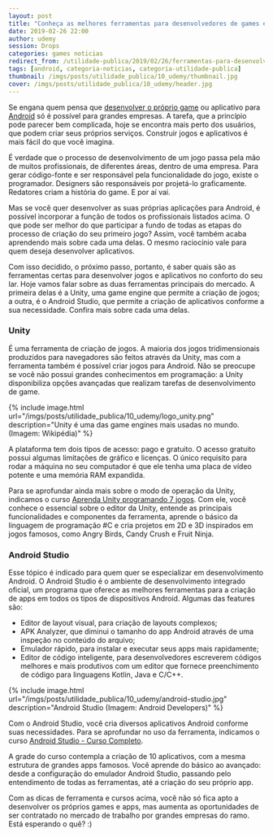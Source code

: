 ```yaml
---
layout: post
title: "Conheça as melhores ferramentas para desenvolvedores de games e apps Android"
date: 2019-02-26 22:00
author: udemy
session: Drops
categories: games noticias
redirect_from: /utilidade-publica/2019/02/26/ferramentas-para-desenvolvimento-games-android.html
tags: [android, categoria-noticias, categoria-utilidade-publica]
thumbnail: /imgs/posts/utilidade_publica/10_udemy/thumbnail.jpg
cover: /imgs/posts/utilidade_publica/10_udemy/header.jpg
---
```


Se engana quem pensa que [desenvolver o próprio game](https://www.udemy.com/curso-completo-unity-3d/) ou aplicativo para [Android](https://www.udemy.com/curso-completo-desenvolvedor-android/) só é possível para grandes empresas. A tarefa, que a princípio pode parecer bem complicada, hoje se encontra mais perto dos usuários, que podem criar seus próprios serviços. Construir jogos e aplicativos é mais fácil do que você imagina.

<!--more-->

É verdade que o processo de desenvolvimento de um jogo passa pela mão de muitos profissionais, de diferentes áreas, dentro de uma empresa. Para gerar código-fonte e ser responsável pela funcionalidade do jogo, existe o programador. Designers são responsáveis por projetá-lo graficamente. Redatores criam a história do game. E por aí vai.

Mas se você quer desenvolver as suas próprias aplicações para Android, é possível incorporar a função de todos os profissionais listados acima. O que pode ser melhor do que participar a fundo de todas as etapas do processo de criação do seu primeiro jogo? Assim, você também acaba aprendendo mais sobre cada uma delas. O mesmo raciocínio vale para quem deseja desenvolver aplicativos.

Com isso decidido, o próximo passo, portanto, é saber quais são as ferramentas certas para desenvolver jogos e aplicativos no conforto do seu lar. Hoje vamos falar sobre as duas ferramentas principais do mercado. A primeira delas é a Unity, uma game engine que permite a criação de jogos; a outra, é o Android Studio, que permite a criação de aplicativos conforme a sua necessidade. Confira mais sobre cada uma delas.

### Unity

É uma ferramenta de criação de jogos. A maioria dos jogos tridimensionais produzidos para navegadores são feitos através da Unity, mas com a ferramenta também é possível criar jogos para Android. Não se preocupe se você não possui grandes conhecimentos em programação: a Unity disponibiliza opções avançadas que realizam tarefas de desenvolvimento de game.

{% include image.html
  url="/imgs/posts/utilidade_publica/10_udemy/logo_unity.png"
  description="Unity é uma das game engines mais usadas no mundo. (Imagem: Wikipédia)" %}

A plataforma tem dois tipos de acesso: pago e gratuito. O acesso gratuito possui algumas limitações de gráfico e licenças. O único requisito para rodar a máquina no seu computador é que ele tenha uma placa de vídeo potente e uma memória RAM expandida.

Para se aprofundar ainda mais sobre o modo de operação da Unity, indicamos o curso [Aprenda Unity programando 7 jogos](https://www.udemy.com/curso-completo-unity-3d/). Com ele, você conhece o essencial sobre o editor da Unity, entende as principais funcionalidades e componentes da ferramenta, aprende o básico da linguagem de programação #C e cria projetos em 2D e 3D inspirados em jogos famosos, como Angry Birds, Candy Crush e Fruit Ninja.

### Android Studio

Esse tópico é indicado para quem quer se especializar em desenvolvimento Android. O Android Studio é o ambiente de desenvolvimento integrado oficial, um programa que oferece as melhores ferramentas para a criação de apps em todos os tipos de dispositivos Android. Algumas das features são:

- Editor de layout visual, para criação de layouts complexos;
- APK Analyzer, que diminui o tamanho do app Android através de uma inspeção no conteúdo do arquivo;
- Emulador rápido, para instalar e executar seus apps mais rapidamente;
- Editor de código inteligente, para desenvolvedores escreverem códigos melhores e mais produtivos com um editor que fornece preenchimento de código para linguagens Kotlin, Java e C/C++.

{% include image.html
  url="/imgs/posts/utilidade_publica/10_udemy/android-studio.jpg"
  description="Android Studio (Imagem: Android Developers)" %}

Com o Android Studio, você cria diversos aplicativos Android conforme suas necessidades. Para se aprofundar no uso da ferramenta, indicamos o curso [Android Studio - Curso Completo](https://www.udemy.com/curso-completo-desenvolvedor-android/).

A grade do curso contempla a criação de 10 aplicativos, com a mesma estrutura de grandes apps famosos. Você aprende do básico ao avançado: desde a configuração do emulador Android Studio, passando pelo entendimento de todas as ferramentas, até a criação do seu próprio app.

Com as dicas de ferramenta e cursos acima, você não só fica apto a desenvolver os próprios games e apps, mas aumenta as oportunidades de ser contratado no mercado de trabalho por grandes empresas do ramo. Está esperando o quê? :)
